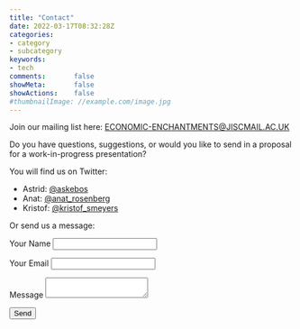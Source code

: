 ```yaml
---
title: "Contact"
date: 2022-03-17T08:32:28Z
categories:
- category
- subcategory
keywords:
- tech
comments:       false
showMeta:       false
showActions:    false
#thumbnailImage: //example.com/image.jpg
---
```


Join our mailing list here: [ECONOMIC-ENCHANTMENTS@JISCMAIL.AC.UK](https://www.jiscmail.ac.uk/cgi-bin/webadmin?SUBED1=ECONOMIC-ENCHANTMENTS&A=1)

Do you have questions, suggestions, or would you like to send in a proposal for a work-in-progress presentation?

You will find us on Twitter:
- Astrid: [@askebos](https://twitter.com/askebos)
- Anat: [@anat_rosenberg](https://twitter.com/anat_rosenberg)
- Kristof: [@kristof_smeyers](https://twitter.com/kristof_smeyers)

Or send us a message:

<form id = "contact" name="contact" method="POST" data-netlify="true" action="/thank-you">
  <p>
    <label>Your Name <input type="text" name="name" /></label>
  </p>
  <p>
    <label>Your Email <input type="email" name="email" /></label>
  </p>

  <p>
    <label>Message <textarea name="message"></textarea></label>
  </p>
  <p>
    <button type="submit">Send</button>
  </p>
</form>
